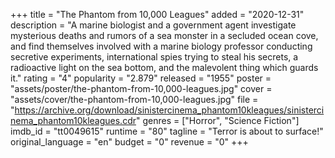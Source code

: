 +++
title = "The Phantom from 10,000 Leagues"
added = "2020-12-31"
description = "A marine biologist and a government agent investigate mysterious deaths and rumors of a sea monster in a secluded ocean cove, and find themselves involved with a marine biology professor conducting secretive experiments, international spies trying to steal his secrets, a radioactive light on the sea bottom, and the malevolent thing which guards it."
rating = "4"
popularity = "2.879"
released = "1955"
poster = "assets/poster/the-phantom-from-10,000-leagues.jpg"
cover = "assets/cover/the-phantom-from-10,000-leagues.jpg"
file = "https://archive.org/download/sinistercinema_phantom10kleagues/sinistercinema_phantom10kleagues.cdr"
genres = ["Horror", "Science Fiction"]
imdb_id = "tt0049615"
runtime = "80"
tagline = "Terror is about to surface!"
original_language = "en"
budget = "0"
revenue = "0"
+++